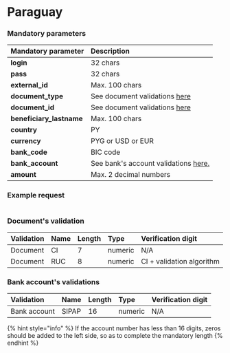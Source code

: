 # Paraguay

### Mandatory parameters

| **Mandatory parameter** | **Description** |
| :--- | :--- |
| **login** | 32 chars |
| **pass** | 32 chars |
| **external\_id** | Max. 100 chars |
| **document\_type** | See document validations [here](paraguay.md#documents-validation) |
| **document\_id** | See document validations [here](paraguay.md#documents-validation) |
| **beneficiary\_lastname** | Max. 100 chars |
| **country** | PY |
| **currency** | PYG or USD or EUR |
| **bank\_code** | BIC code |
| **bank\_account** | See bank's account validations [here.](paraguay.md#bank-accounts-validations) |
| **amount** | Max. 2 decimal numbers |

### Example request

```text

```

### Document's validation

| Validation | Name | Length | Type | Verification digit |
| :--- | :--- | :--- | :--- | :--- |
| Document | CI | 7 | numeric | N/A |
| Document | RUC | 8 | numeric | CI + validation algorithm |

### Bank account's validations

| Validation | Name | Length | Type | Verification digit |
| :--- | :--- | :--- | :--- | :--- |
| Bank account | SIPAP | 16 | numeric | N/A |

{% hint style="info" %}
If the account number has less than 16 digits, zeros should be added to the left side, so as to complete the mandatory length
{% endhint %}


